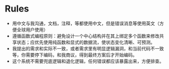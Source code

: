 # Rules
- 用中文与我沟通，文档，注释，等都使用中文，但是错误消息等使用英文（方便全球用户使用）
- 遵循函数式编程原则：避免设计一个中心结构并在其上绑定多个函数来修改共享状态；应优先使用纯函数和显式的数据流，使状态变化清晰、可预测。
- 我提出的需求和实际不一致，或者需求里有明显逻辑漏洞，和当前代码不一致等，你需要停下编码，和我商议，得到最终方案后才开始编码。
- 这个系统不需要兜底逻辑和退化逻辑，任何错误都应该暴露出来，方便排查。